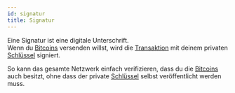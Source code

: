 ```yaml
---
id: signatur
title: Signatur
---
```


Eine Signatur ist eine digitale Unterschrift.  
Wenn du [Bitcoins](../b/bitcoin) versenden willst, wird die [Transaktion](../t/transaktion) mit deinem privaten [Schlüssel](schluessel) signiert.  

So kann das gesamte Netzwerk einfach verifizieren, dass du die [Bitcoins](../b/bitcoin) auch besitzt, ohne dass der private [Schlüssel](schluessel) selbst veröffentlicht werden muss.
